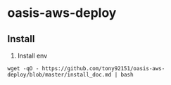 # oasis-aws-deploy


## Install

1. Install env

```bash=
wget -qO - https://github.com/tony92151/oasis-aws-deploy/blob/master/install_doc.md | bash
```